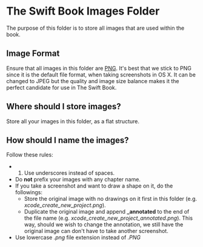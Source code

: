 # The Swift Book Images Folder

The purpose of this folder is to store all images that are used within the book.


## Image Format

Ensure that all images in this folder are [PNG](https://en.wikipedia.org/wiki/Portable_Network_Graphics). It's best that we stick to PNG since it is the default file format, when taking screenshots in OS X. It can be changed to JPEG but the quality and image size balance makes it the perfect candidate for use in The Swift Book.


## Where should I store images?

Store all your images in this folder, as a flat structure.


## How should I name the images?

Follow these rules:

* 1. Use underscores instead of spaces.
* Do **not** prefix your images with any chapter name.
* If you take a screenshot and want to draw a shape on it, do the followings:
  * Store the original image with no drawings on it first in this folder (e.g. *xcode_create_new_project.png*).
  * Duplicate the original image and append **\_annotated** to the end of the file name (e.g. *xcode_create_new_project_annotated.png*). This way, should we wish to change the annotation, we still have the original image can don't have to take another screenshot.
* Use lowercase *.png* file extension instead of *.PNG*
